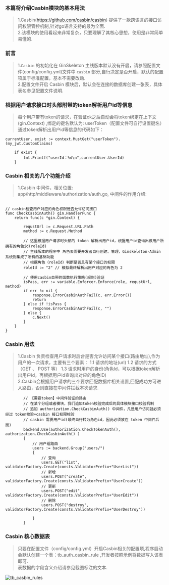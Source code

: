 ###  本篇将介绍Casbin模块的基本用法     
> 1.Casbin(https://github.com/casbin/casbin) 提供了一款跨语言的接口访问权限管控机制,针对go语言支持的最为全面.    
> 2.该模块的使用看起来非常复杂，只要理解了其核心思想，使用是非常简单易懂的. 


###  前言  
> 1.`Casbin` 的初始化在 GinSkeleton 主线版本默认没有开启，请参照配置文件(config/config.yml)文件中 `casbin` 部分,自行决定是否开启，默认的配置项属于标准配置，基本不需要改动.    
> 2.配置文件开启 Casbin 模块后，默认会在连接的数据库创建一张表，具体表名参见配置文件说明.  

### 根据用户请求接口时头部附带的token解析用户id等信息  
> 每个用户带有token的请求，在验证ok之后自动会将token绑定在上下文(gin.Context) ,绑定的键名默认为: userToken（配置文件可自行设置键名）
> 通过token解析出用户id等信息的代码如下：       
```code   
currentUser, exist := context.MustGet("userToken").(my_jwt.CustomClaims)

	if exist {
		fmt.Printf("userId：%d\n",currentUser.UserId)
	}

```

###  Casbin 相关的几个功能介绍  
>   1.Casbin 中间件，相关位置: app/http/middleware/authorization/auth.go, 中间件的作用介绍:  
```code

// casbin检查用户对应的角色权限是否允许访问接口
func CheckCasbinAuth() gin.HandlerFunc {
	return func(c *gin.Context) {
	
		requstUrl := c.Request.URL.Path
		method := c.Request.Method
		
		// 这里根据用户请求时头部的 token 解析出用户id，根据用户id查询出该用户所拥有的角色id(roleId)
		// 主线版本的程序中 角色表需要开发者自行创建、管理，Ginskeleton-Admin 系统则集成了所有的基础功能
		// 根据角色（roleId）判断是否具有某个接口的权限
		roleId := "2" // 模拟最终解析出用户对应的角色为 2 

        // 使用casbin自带的函数执行策略(规则)验证
		isPass, err := variable.Enforcer.Enforce(role, requstUrl, method)
		if err != nil {
			response.ErrorCasbinAuthFail(c, err.Error())
			return
		} else if !isPass {
			response.ErrorCasbinAuthFail(c, "")
		} else {
			c.Next()
		}
	}
}

```

###  Casbin 用法  
> 1.Casbin 负责检查用户请求时后台是否允许访问某个接口(路由地址),作为用户的一次请求，主要有三个要素： 
> 1.1 请求的地址(url) 
> 1.2 请求的方式（GET 、 POST 等） 
> 1.3 请求时用户的身份(角色Id，可以根据token解析出用户id，再根据用户id查询出对应的角色ID)  
> 2.Casbin会根据用户请求的三个要求匹配数据库相关设置,匹配成功方可进入路由，否则直接在中间件拦截本次请求.  
```code  
		// 【需要token】中间件验证的路由
		// 在某个分组或者模块，我们追加token校验完成后的具体模块接口校验机制
		// 追加 authorization.CheckCasbinAuth() 中间件，凡是用户访问就必须经过 token校验+casbin 接口权限校验  
		// casbin 需要用户id(最终自行转为角色id，因此必须放在 token 中间件后面)  
		backend.Use(authorization.CheckTokenAuth(), authorization.CheckCasbinAuth() )
		{
			// 用户组路由
			users := backend.Group("users/")
			{
				// 查询 
				users.GET("list", validatorFactory.Create(consts.ValidatorPrefix+"UserList"))
				// 新增
				users.POST("create", validatorFactory.Create(consts.ValidatorPrefix+"UserCreate"))
				// 更新
				users.POST("edit", validatorFactory.Create(consts.ValidatorPrefix+"UserEdit"))
				// 删除
				users.POST("destroy", validatorFactory.Create(consts.ValidatorPrefix+"UserDestroy"))

			}
		}	

```


###  Casbin 核心数据表  
> 只要在配置文件（config/config.yml）开启Casbin相关的配置项,程序启动会默认创建一个表：tb_auth_casbin_rule ,开发者按照示例将数据写入该表即可.  
> 表数据的字段含义介绍请参见截图标注的文本.    

![tb_casbin_rules](https://www.ginskeleton.com/images/casbin_introduce.jpg)  
